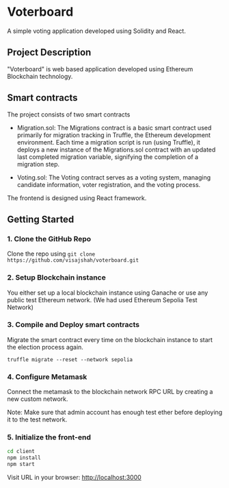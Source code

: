 # Voterboard

A simple voting application developed using Solidity and React.

## Project Description

"Voterboard" is web based application developed using Ethereum Blockchain technology.

## Smart contracts

The project consists of two smart contracts

- Migration.sol: The Migrations contract is a basic
smart contract used primarily for migration tracking in
Truffle, the Ethereum development environment. Each time
a migration script is run (using Truffle), it deploys a new
instance of the Migrations.sol contract with an updated
last completed migration variable, signifying the completion
of a migration step.

- Voting.sol: The Voting contract serves as a voting
system, managing candidate information, voter registration,
and the voting process.

The frontend is designed using React framework.

## Getting Started

### 1. Clone the GitHub Repo

Clone the repo using ```git clone https://github.com/visajshah/voterboard.git```

### 2. Setup Blockchain instance

You either set up a local blockchain instance using Ganache or use any public test Ethereum network. (We had used Ethereum Sepolia Test Network)

### 3. Compile and Deploy smart contracts

Migrate the smart contract every time on the blockchain instance to start the election process again. 

```truffle migrate --reset --network sepolia```

### 4. Configure Metamask

Connect the metamask to the blockchain network RPC URL by creating a new custom network.

Note: Make sure that admin account has enough test ether before deploying it to the test network.

### 5. Initialize the front-end

```bash
cd client
npm install
npm start
```

Visit URL in your browser: <http://localhost:3000>
